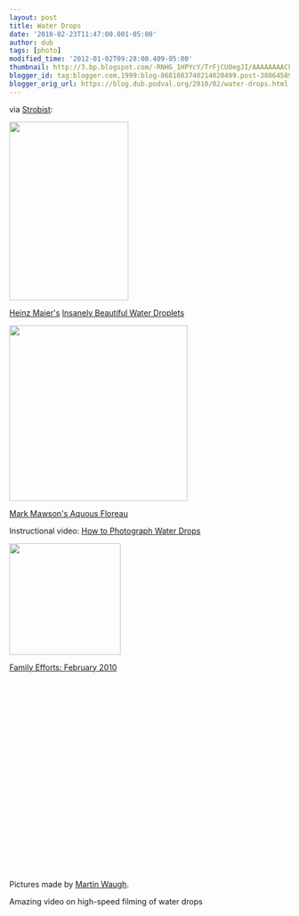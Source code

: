 ```yaml
---
layout: post
title: Water Drops
date: '2010-02-23T11:47:00.001-05:00'
author: dub
tags: [photo]
modified_time: '2012-01-02T09:28:00.409-05:00'
thumbnail: http://3.bp.blogspot.com/-RNHG_1HPYcY/TrFjCU0egJI/AAAAAAAACks/CAcwCp8s-QM/s72-c/HeinzDrop.jpg
blogger_id: tag:blogger.com,1999:blog-8681083740214020499.post-3806458934338955527
blogger_orig_url: https://blog.dub.podval.org/2010/02/water-drops.html
---
```


via [Strobist](http://draft.blogger.com/strobist.com):

<a href="http://3.bp.blogspot.com/-RNHG_1HPYcY/TrFjCU0egJI/AAAAAAAACks/CAcwCp8s-QM/s320/HeinzDrop.jpg">
<img src="http://3.bp.blogspot.com/-RNHG_1HPYcY/TrFjCU0egJI/AAAAAAAACks/CAcwCp8s-QM/s320/HeinzDrop.jpg" height="320" width="214"/>
</a>

[Heinz Maier's](http://strobist.blogspot.com/2011/11/heinz-maiers-insanely-beautiful-water.html)
[Insanely Beautiful Water Droplets](http://www.flickr.com/photos/cymaii/sets/72157625675697795/)


<a href="http://www.thisiscolossal.com/wp-content/uploads/2011/12/aqueous-11.jpg">
<img src="http://www.thisiscolossal.com/wp-content/uploads/2011/12/aqueous-11.jpg" height="315" width="320"/>
</a>

[Mark Mawson's Aquous Floreau](http://markmawson.com/)


Instructional video: [How to Photograph Water Drops](http://www.strobist.blogspot.com/2009/05/how-to-photograph-water-drops-with-one.html)

<a href="http://lh5.ggpht.com/_SW7CpSW40no/S4DdpAotgfE/AAAAAAAAdNQ/zx4e6kWcVz0/s160-c/2010FebruaryWaterDrops.jpg">
<img src="http://lh5.ggpht.com/_SW7CpSW40no/S4DdpAotgfE/AAAAAAAAdNQ/zx4e6kWcVz0/s160-c/2010FebruaryWaterDrops.jpg" height="200" width="200"/>
</a>

[Family Efforts: February 2010](http://picasaweb.google.com/leoniddubinsky/2010FebruaryWaterDrops?feat=embedwebsite)

<object height="344" width="425">
  <param name="movie" value="http://www.youtube.com/v/fwExpFDUC9Y&color1=0xb1b1b1&color2=0xcfcfcf&hl=en_US&feature=player_embedded&fs=1"></param>
  <param name="allowFullScreen" value="true"></param>
  <param name="allowScriptAccess" value="always"></param>
  <embed src="http://www.youtube.com/v/fwExpFDUC9Y&color1=0xb1b1b1&color2=0xcfcfcf&hl=en_US&feature=player_embedded&fs=1"
      allowfullscreen="true"
      allowScriptAccess="always"
      width="425" height="344">
  </embed>
</object>

Pictures made by [Martin Waugh](http://www.liquidsculpture.com/fine_art/index.htm).

Amazing video on high-speed filming of water drops

<object height="344" width="425">
  <param name="movie" value="http://www.youtube.com/v/VoQ0DQpwwHU&color1=0xb1b1b1&color2=0xcfcfcf&hl=en_US&feature=player_embedded&fs=1"></param>
  <param name="allowFullScreen" value="true"></param>
  <param name="allowScriptAccess" value="always"></param>
  <embed src="http://www.youtube.com/v/VoQ0DQpwwHU&color1=0xb1b1b1&color2=0xcfcfcf&hl=en_US&feature=player_embedded&fs=1"
     allowfullscreen="true"
     allowScriptAccess="always"
     width="425" height="344">
  </embed>
</object>


